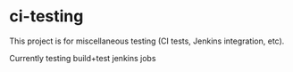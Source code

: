 # ci-testing

This project is for miscellaneous testing (CI tests, Jenkins integration, etc).

Currently testing build+test jenkins jobs
